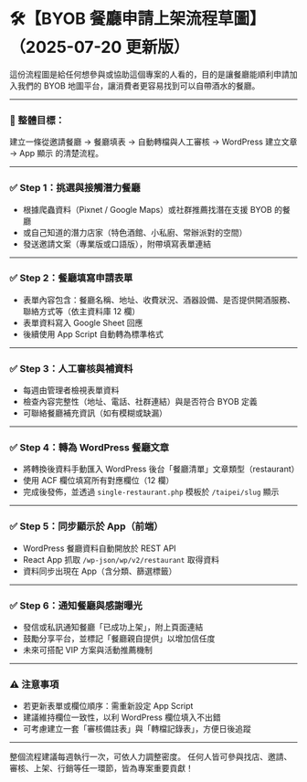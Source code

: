 # 🛠️【BYOB 餐廳申請上架流程草圖】（2025-07-20 更新版）

這份流程圖是給任何想參與或協助這個專案的人看的，目的是讓餐廳能順利申請加入我們的 BYOB 地圖平台，讓消費者更容易找到可以自帶酒水的餐廳。

---

### 🧭 整體目標：

建立一條從邀請餐廳 → 餐廳填表 → 自動轉檔與人工審核 → WordPress 建立文章 → App 顯示 的清楚流程。

---

### ✅ Step 1：挑選與接觸潛力餐廳

* 根據爬蟲資料（Pixnet / Google Maps）或社群推薦找潛在支援 BYOB 的餐廳
* 或自己知道的潛力店家（特色酒館、小私廚、常辦派對的空間）
* 發送邀請文案（專業版或口語版），附帶填寫表單連結

---

### ✅ Step 2：餐廳填寫申請表單

* 表單內容包含：餐廳名稱、地址、收費狀況、酒器設備、是否提供開酒服務、聯絡方式等（依主資料庫 12 欄）
* 表單資料寫入 Google Sheet 回應
* 後續使用 App Script 自動轉為標準格式

---

### ✅ Step 3：人工審核與補資料

* 每週由管理者檢視表單資料
* 檢查內容完整性（地址、電話、社群連結）與是否符合 BYOB 定義
* 可聯絡餐廳補充資訊（如有模糊或缺漏）

---

### ✅ Step 4：轉為 WordPress 餐廳文章

* 將轉換後資料手動匯入 WordPress 後台「餐廳清單」文章類型（restaurant）
* 使用 ACF 欄位填寫所有對應欄位（12 欄）
* 完成後發佈，並透過 `single-restaurant.php` 模板於 `/taipei/slug` 顯示

---

### ✅ Step 5：同步顯示於 App（前端）

* WordPress 餐廳資料自動開放於 REST API
* React App 抓取 `/wp-json/wp/v2/restaurant` 取得資料
* 資料同步出現在 App（含分類、篩選標籤）

---

### ✅ Step 6：通知餐廳與感謝曝光

* 發信或私訊通知餐廳「已成功上架」，附上頁面連結
* 鼓勵分享平台，並標記「餐廳親自提供」以增加信任度
* 未來可搭配 VIP 方案與活動推薦機制

---

### ⚠️ 注意事項

* 若更新表單或欄位順序：需重新設定 App Script
* 建議維持欄位一致性，以利 WordPress 欄位填入不出錯
* 可考慮建立一套「審核備註表」與「轉檔記錄表」，方便日後追蹤

---

整個流程建議每週執行一次，可依人力調整密度。
任何人皆可參與找店、邀請、審核、上架、行銷等任一環節，皆為專案重要貢獻！
